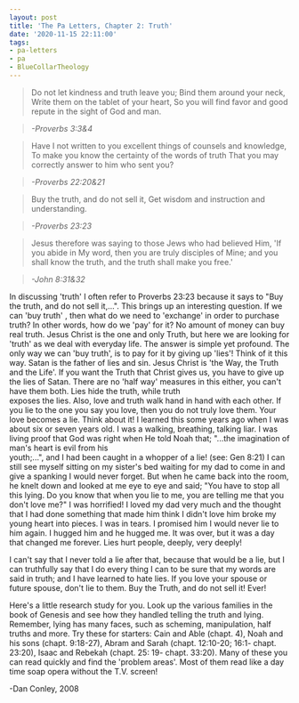 ```yaml
---
layout: post
title: 'The Pa Letters, Chapter 2: Truth'
date: '2020-11-15 22:11:00'
tags:
- pa-letters
- pa
- BlueCollarTheology
---
```


> Do not let kindness and truth leave you; Bind them around your neck, Write them on the tablet of your heart, So you will find favor and good repute in the sight of God and man.

> _-Proverbs 3:3&4_

> Have I not written to you excellent things of counsels and knowledge, To make you know the certainty of the words of truth That you may correctly answer to him who sent you?

> _-Proverbs 22:20&21_

> Buy the truth, and do not sell it, Get wisdom and instruction and understanding.

> _-Proverbs 23:23_

> Jesus therefore was saying to those Jews who had believed Him, 'If you abide in My word, then you are truly disciples of Mine; and you shall know the truth, and the truth shall make you free.'

> _-John 8:31&32_

In discussing 'truth' I often refer to Proverbs 23:23 because it says to "Buy the truth, and do not sell it,...". This brings up an interesting question. If we can 'buy truth' , then what do we need to 'exchange' in order to purchase truth? In other words, how do we 'pay' for it? No amount of money can buy real truth. Jesus Christ is the one and only Truth, but here we are looking for 'truth' as we deal with everyday life. The answer is simple yet profound. The only way we can 'buy truth', is to pay for it by giving up 'lies'! Think of it this way. Satan is the father of lies and sin. Jesus Christ is 'the Way, the Truth and the Life'. If you want the Truth that Christ gives us, you have to give up the lies of Satan. There are no 'half way' measures in this either, you can't have them both. Lies hide the truth, while truth  
exposes the lies. Also, love and truth walk hand in hand with each other. If you lie to the one you say you love, then you do not truly love them. Your love becomes a lie. Think about it! I learned this some years ago when I was about six or seven years old. I was a walking, breathing, talking liar. I was living proof that God was right when He told Noah that; "...the imagination of man's heart is evil from his  
youth;...", and I had been caught in a whopper of a lie! (see: Gen 8:21) I can still see myself sitting on my sister's bed waiting for my dad to come in and give a spanking I would never forget. But when he came back into the room, he knelt down and looked at me eye to eye and said; "You have to stop all this lying. Do you know that when you lie to me, you are telling me that you don't love me?" I was horrified! I loved my dad very much and the thought that I had done something that made him think I didn't love him broke my young heart into pieces. I was in tears. I promised him I would never lie to him again. I hugged him and he hugged me. It was over, but it was a day that changed me forever. Lies hurt people, deeply, very deeply!

I can't say that I never told a lie after that, because that would be a lie, but I can truthfully say that I do every thing I can to be sure that my words are said in truth; and I have learned to hate lies. If you love your spouse or future spouse, don't lie to them. Buy the Truth, and do not sell it! Ever!

Here's a little research study for you. Look up the various families in the book of Genesis and see how they handled telling the truth and lying. Remember, lying has many faces, such as scheming, manipulation, half truths and more. Try these for starters: Cain and Able (chapt. 4), Noah and his sons (chapt. 9:18-27), Abram and Sarah (chapt. 12:10-20; 16:1- chapt. 23:20), Isaac and Rebekah (chapt. 25: 19- chapt. 33:20). Many of these you can read quickly and find the 'problem areas'. Most of them read like a day time soap opera without the T.V. screen!

-Dan Conley, 2008


